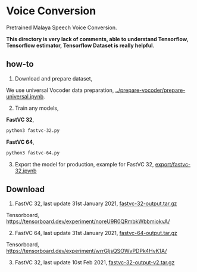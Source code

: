 # Voice Conversion

Pretrained Malaya Speech Voice Conversion.

**This directory is very lack of comments, able to understand Tensorflow, Tensorflow estimator, Tensorflow Dataset is really helpful**.

## how-to

1. Download and prepare dataset, 

We use universal Vocoder data preparation, [../prepare-vocoder/prepare-universal.ipynb](../prepare-vocoder/prepare-universal.ipynb).

2. Train any models,

**FastVC 32**,

```bash
python3 fastvc-32.py
```

**FastVC 64**,

```bash
python3 fastvc-64.py
```

3. Export the model for production, example for FastVC 32, [export/fastvc-32.ipynb](export/fastvc-32.ipynb)

## Download

1. FastVC 32, last update 31st January 2021, [fastvc-32-output.tar.gz](https://f000.backblazeb2.com/file/malaya-speech-model/pretrained/fastvc-32-output.tar.gz)

Tensorboard, https://tensorboard.dev/experiment/noreU9R0QRmbkWbbmiokvA/

2. FastVC 64, last update 31st January 2021, [fastvc-64-output.tar.gz](https://f000.backblazeb2.com/file/malaya-speech-model/pretrained/fastvc-64-output.tar.gz)

Tensorboard, https://tensorboard.dev/experiment/wrrGljsQSOWvPDPk4HvK1A/

3. FastVC 32, last update 10st Feb 2021, [fastvc-32-output-v2.tar.gz](https://f000.backblazeb2.com/file/malaya-speech-model/pretrained/fastvc-32-output-v2.tar.gz)
